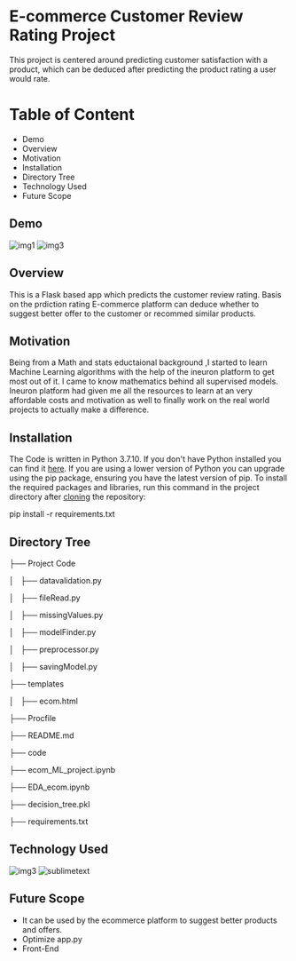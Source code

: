 # E-commerce Customer Review Rating Project
This project is centered around predicting customer satisfaction with a product, which can be deduced after predicting the product rating a user would rate.

##
# **Table of Content**

- Demo 
- Overview
- Motivation
- Installation
- Directory Tree
- Technology Used
- Future Scope

##
## **Demo**

![img1](https://user-images.githubusercontent.com/102221348/189337247-38004fef-8697-40a3-9a92-9b481fa4366c.PNG)
![img3](https://user-images.githubusercontent.com/102221348/189339264-af78d2f4-8a15-4e05-9614-12a003b2260d.PNG)

##
## **Overview**

This is a Flask based app which predicts the customer review rating. Basis on the prdiction rating E-commerce platform can deduce whether to suggest better offer to the customer or recommed similar products.

##
## **Motivation**

Being from a Math and stats eductaional background ,I started to learn Machine Learning algorithms with the help of the ineuron platform to get most out of it. I came to know mathematics behind all supervised models. Ineuron platform had given me all the resources to learn at an very affordable costs and motivation as well to finally work on the real world projects to actually make a difference.

##
## **Installation**

The Code is written in Python 3.7.10. If you don't have Python installed you can find it [here](https://www.python.org/downloads/). If you are using a lower version of Python you can upgrade using the pip package, ensuring you have the latest version of pip. To install the required packages and libraries, run this command in the project directory after [cloning](https://www.howtogeek.com/451360/how-to-clone-a-github-repository/) the repository:

pip install -r requirements.txt

##
## **Directory **Tree****

├── Project Code

│   ├── datavalidation.py

│   ├── fileRead.py

│   ├── missingValues.py

│   ├── modelFinder.py

│   ├── preprocessor.py

│   ├── savingModel.py

├── templates

│   ├── ecom.html

├── Procfile

├── README.md

├── code

├── ecom_ML_project.ipynb

├── EDA_ecom.ipynb

├── decision_tree.pkl

├── requirements.txt

##
## **Technology Used**

![img3](https://user-images.githubusercontent.com/102221348/181692163-15141f09-2390-4a85-ad70-24131554b3e0.png)
![sublimetext](https://user-images.githubusercontent.com/102221348/189339937-dbae3f29-9886-47b2-a820-6b3801b0c339.PNG)

##
## **Future Scope**

- It can be used by the ecommerce platform to suggest better products and offers.
- Optimize app.py
- Front-End
##
